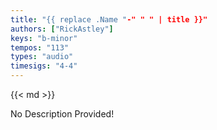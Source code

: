 ```yaml
---
title: "{{ replace .Name "-" " " | title }}"
authors: ["RickAstley"]
keys: "b-minor"
tempos: "113"
types: "audio"
timesigs: "4-4"
---
```

{{< md >}}

<!-- TODO: Add a description here -->
No Description Provided!

